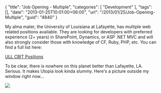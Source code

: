 {
	"title": "Job Opening - Multiple",
	"categories": [
		"Development"
	],
	"tags": [],
	"date": "2013-01-25T10:01:00+06:00",
	"url": "/2013/01/25/Job-Opening-Multiple",
	"guid": "4840"
}

My alma mater, the University of Louisiana at Lafayette, has multiple web related positions available. They are looking for developers with preferred experience (2+ years) in SharePoint, Dynamics, or ASP .NET MVC and will also strongly consider those with knowledge of CF, Ruby, PHP, etc. You can find a full list here:

<a href="http://www.cbit.louisiana.edu/PageDisplay.asp?p1=2868">ULL CBIT Positions</a>

To be clear, there is nowhere on this planet better than Lafayette, LA. Serious. It makes Utopia look kinda slummy. Here's a picture outside my window right now...


<img src="http://www.raymondcamden.com/images/uni.jpg" />